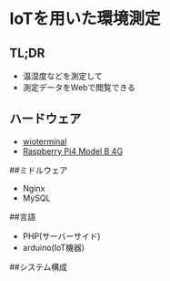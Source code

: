 # IoTを用いた環境測定  
## TL;DR
- 温湿度などを測定して
- 測定データをWebで閲覧できる

## ハードウェア
- [wioterminal](https://wiki.seeedstudio.com/jp/Wio-Terminal-Getting-Started/)
- [Raspberry Pi4 Model B 4G](https://jp.rs-online.com/web/generalDisplay.html?id=raspberrypi)

##ミドルウェア
- Nginx
- MySQL

##言語
- PHP(サーバーサイド)
- arduino(IoT機器)

##システム構成
